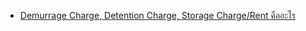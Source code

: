 
- [Demurrage Charge, Detention Charge, Storage Charge/Rent คืออะไร](http://www.march.co.th/what-is-demurrage-charge-detention-charge-storage-charge-rent/)



<!--stackedit_data:
eyJoaXN0b3J5IjpbMTE3OTEzMjU1MSwtMzA3MjA0MTE2LDE3OT
U2NDA5NzQsMTA2NDM2MTEyN119
-->